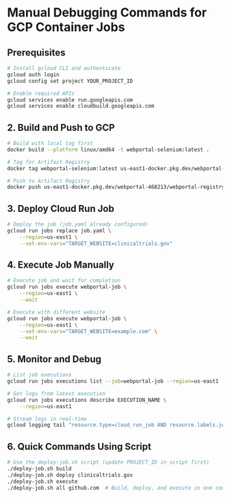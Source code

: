 # Manual Debugging Commands for GCP Container Jobs

## Prerequisites
```bash
# Install gcloud CLI and authenticate
gcloud auth login
gcloud config set project YOUR_PROJECT_ID

# Enable required APIs
gcloud services enable run.googleapis.com
gcloud services enable cloudbuild.googleapis.com
```


## 2. Build and Push to GCP
```bash
# Build with local tag first
docker build --platform linux/amd64 -t webportal-selenium:latest .

# Tag for Artifact Registry
docker tag webportal-selenium:latest us-east1-docker.pkg.dev/webportal-468213/webportal-registry/webportal:latest

# Push to Artifact Registry
docker push us-east1-docker.pkg.dev/webportal-468213/webportal-registry/webportal:latest
```

## 3. Deploy Cloud Run Job
```bash
# Deploy the job (job.yaml already configured)
gcloud run jobs replace job.yaml \
    --region=us-east1 \
    --set-env-vars="TARGET_WEBSITE=clinicaltrials.gov"
```

## 4. Execute Job Manually
```bash
# Execute job and wait for completion
gcloud run jobs execute webportal-job \
    --region=us-east1 \
    --wait

# Execute with different website
gcloud run jobs execute webportal-job \
    --region=us-east1 \
    --set-env-vars="TARGET_WEBSITE=example.com" \
    --wait
```

## 5. Monitor and Debug
```bash
# List job executions
gcloud run jobs executions list --job=webportal-job --region=us-east1

# Get logs from latest execution
gcloud run jobs executions describe EXECUTION_NAME \
    --region=us-east1

# Stream logs in real-time
gcloud logging tail "resource.type=cloud_run_job AND resource.labels.job_name=webportal-job"
```

## 6. Quick Commands Using Script
```bash
# Use the deploy-job.sh script (update PROJECT_ID in script first)
./deploy-job.sh build
./deploy-job.sh deploy clinicaltrials.gov
./deploy-job.sh execute
./deploy-job.sh all github.com  # Build, deploy, and execute in one command
```